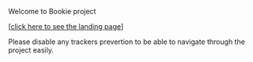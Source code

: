 Welcome to Bookie project

[[click here to see the landing page](https://itssamaribrahim.github.io/bookie_project/landing.html)]

Please disable any trackers prevertion to be able to navigate through the project easily.